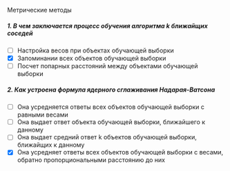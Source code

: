 Метрические методы
##### 1. В чем заключается процесс обучения алгоритма k ближайщих соседей
- [ ] Настройка весов при объектах обучающей выборки
- [x] Запоминании всех объектов обучающей выборки 
- [ ] Посчет попарных расстояний между объектами обучающей выборки

##### 2. Как устроена формула ядерного сглаживания Надарая-Ватсона
- [ ] Она усредняется ответы всех объектов обучающей выборки с равными весами
- [ ] Она выдает ответ объекта обучающей выборки, ближайшего к данному
- [ ] Она выдает средний ответ k объектов обучающей выборки, ближайщих к данному
- [x] Она усредняет ответы всех объектов обучающей выборки с весами, обратно пропорциональными расстоянию до них